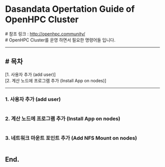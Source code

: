 # Dasandata Opertation Guide of OpenHPC Cluster
\# 참조 링크 : http://openhpc.community/  
\# OpenHPC Cluster를 운영 하면서 필요한 명령어들 입니다.  
***
## # 목차
[1. 사용자 추가 (add user)]  
[2. 계산 노드에 프로그램 추가 (Install App on nodes)]  

***

### 1. 사용자 추가 (add user)

```bash

```


### 2. 계산 노드에 프로그램 추가 (Install App on nodes)

```bash

```

### 3. 네트워크 마운트 포인트 추가 (Add NFS Mount on nodes)

```bash

```

## End.
